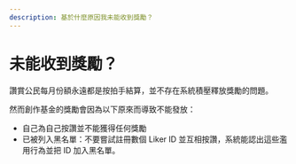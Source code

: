 ```yaml
---
description: 基於什麼原因我未能收到獎勵？
---
```


# 未能收到獎勵？

讚賞公民每月份額永遠都是按拍手結算，並不存在系統積壓釋放獎勵的問題。

然而創作基金的獎勵會因為以下原來而導致不能發放：

* 自己為自己按讚並不能獲得任何獎勵
* 已被列入黑名單：不要嘗試註冊數個 Liker ID 並互相按讚，系統能認出這些濫用行為並把 ID 加入黑名單。
